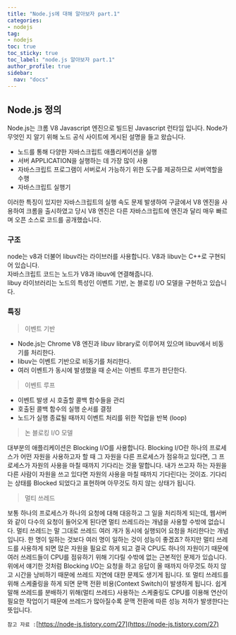 ```yaml
---
title: "Node.js에 대해 알아보자 part.1"
categories:
- nodejs
tag:
- nodejs
toc: true 
toc_sticky: true
toc_label: "node.js 알아보자 part.1"
author_profile: true
sidebar:
  nav: "docs"
---
```


## Node.js 정의
Node.js는 크롬 V8 Javascript 엔진으로 빌드된 Javascript 런타임 입니다. Node가 무엇인 지 알기 위해 노드 공식 사이트에 게시된 설명을 들고 왔습니다.
<br>
- 노드를 통해 다양한 자바스크립트 애플리케이션을 실행
- 서버 APPLICATION을 실행하는 데 가장 많이 사용
- 자바스크립트 프로그램이 서버로서 가능하기 위한 도구를 제공하므로 서버역할을 수행
- 자바스크립트 실행기

이러한 특징이 있지만 자바스크립트의 실행 속도 문제 발생하여 구글에서 V8 엔진을 사용하여 크롬을 출시하였고 당시 V8 엔진은 다른 자바스크립트에 엔진과 
달리 매우 빠르며 오픈 소스로 코드를 공개했습니다.

### 구조 

node는 v8과 더불어 libuv라는 라이브러를 사용합니다. V8과 libuv는 C++로 구현되어 있습니다. 
<br> 자바스크립트 코드는 노드가 V8과 libuv에 연결해줍니다.
<br> libuy 라이브러리는 노드의 특성인 이벤트 기반, 논 블로킹 I/O 모델을 구현하고 있습니다.

### 특징

> 이벤트 기반
- Node.js는 Chrome V8 엔진과 libuv library로 이루어져 있으며 libuv에서 비동기를 처리한다.
- libuv는 이벤트 기반으로 비동기를 처리한다.
- 여러 이벤트가 동시에 발생했을 때 순서는 이벤트 루프가 판단한다.

> 이벤트 루프
- 이벤트 발생 시 호출할 콜백 함수들을 관리
- 호출된 콜백 함수의 실행 순서를 결정
- 노드가 실행 종료될 때까지 이벤트 처리를 위한 작업을 반복 (loop)

> 논 블로킹 I/O 모델

대부분의 애플리케이션은 Blocking I/O를 사용합니다. Blocking I/O란 하나의 프로세스가 어떤 자원을 사용하고자 할 때 그 자원을 다른 프로세스가 점유하고 있다면, 그 프로세스가 자원의 사용을 마칠 때까지 기다리는 것을 말합니다.
내가 쓰고자 하는 자원을 다른 사람이 자원을 쓰고 있다면 자원의 사용을 마칠 때까지 기다린다는 것이죠.
기다리는 상태를 Blocked 되었다고 표현하며 아무것도 하지 않는 상태가 됩니다.
> 멀티 쓰레드

보통 하나의 프로세스가 하나의 요청에 대해 대응하고 그 일을 처리하게 되는데, 웹서버와 같이 다수의 요청이 들어오게 된다면 멀티 쓰레드라는 개념을 사용할 수밖에 없습니다.
멀티 쓰레드는 말 그대로 쓰레드 여러 개가 동시에 실행되어 요청을 처리한다는 개념입니다.
한 명이 일하는 것보다 여러 명이 일하는 것이 성능이 좋겠죠?
하지만 멀티 쓰레드를 사용하게 되면 많은 자원을 필요로 하게 되고 결국 CPU도 하나의 자원이기 때문에 여러 쓰레드들이 CPU를 점유하기 위해 기다릴 수밖에 없는 근본적인 문제가 있습니다.
위에서 얘기한 것처럼 Blocking I/O는 요청을 하고 응답이 올 때까지 아무것도 하지 않고 시간을 낭비하기 때문에 쓰레드 지연에 대한 문제도 생기게 됩니다.
또 멀티 쓰레드를 위해 스케줄링을 하게 되면 문맥 전환 비용(Context Switch)이 발생하게 됩니다.
쉽게 말해 쓰레드를 분배하기 위해(멀티 쓰레드) 사용하는 스케줄링도 CPU를 이용해 연산이 필요한 작업이기 때문에 쓰레드가 많아질수록 문맥 전환에 따른 성능 저하가 발생한다는 뜻입니다.

 
`참고 자료 :`[https://node-js.tistory.com/27](https://node-js.tistory.com/27)
